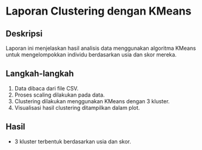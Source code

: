 # Laporan Clustering dengan KMeans

## Deskripsi

Laporan ini menjelaskan hasil analisis data menggunakan algoritma KMeans untuk mengelompokkan individu berdasarkan usia dan skor mereka.

## Langkah-langkah

1. Data dibaca dari file CSV.
2. Proses scaling dilakukan pada data.
3. Clustering dilakukan menggunakan KMeans dengan 3 kluster.
4. Visualisasi hasil clustering ditampilkan dalam plot.

## Hasil

- 3 kluster terbentuk berdasarkan usia dan skor.
